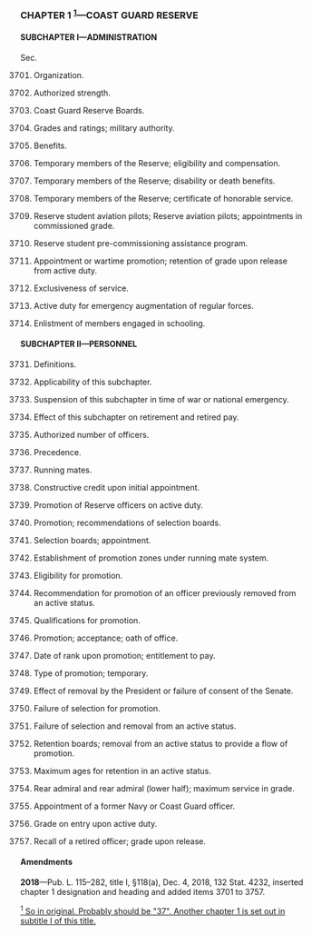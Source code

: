 ### **CHAPTER 1 <sup><a href="#CHAPTER1&nbsp;_1_target" name="CHAPTER1&nbsp;_1">1</a></sup>**—COAST GUARD RESERVE ###

#### SUBCHAPTER I—ADMINISTRATION ####

Sec.

3701. Organization.

3702. Authorized strength.

3703. Coast Guard Reserve Boards.

3704. Grades and ratings; military authority.

3705. Benefits.

3706. Temporary members of the Reserve; eligibility and compensation.

3707. Temporary members of the Reserve; disability or death benefits.

3708. Temporary members of the Reserve; certificate of honorable service.

3709. Reserve student aviation pilots; Reserve aviation pilots; appointments in commissioned grade.

3710. Reserve student pre-commissioning assistance program.

3711. Appointment or wartime promotion; retention of grade upon release from active duty.

3712. Exclusiveness of service.

3713. Active duty for emergency augmentation of regular forces.

3714. Enlistment of members engaged in schooling.

#### SUBCHAPTER II—PERSONNEL ####

3731. Definitions.

3732. Applicability of this subchapter.

3733. Suspension of this subchapter in time of war or national emergency.

3734. Effect of this subchapter on retirement and retired pay.

3735. Authorized number of officers.

3736. Precedence.

3737. Running mates.

3738. Constructive credit upon initial appointment.

3739. Promotion of Reserve officers on active duty.

3740. Promotion; recommendations of selection boards.

3741. Selection boards; appointment.

3742. Establishment of promotion zones under running mate system.

3743. Eligibility for promotion.

3744. Recommendation for promotion of an officer previously removed from an active status.

3745. Qualifications for promotion.

3746. Promotion; acceptance; oath of office.

3747. Date of rank upon promotion; entitlement to pay.

3748. Type of promotion; temporary.

3749. Effect of removal by the President or failure of consent of the Senate.

3750. Failure of selection for promotion.

3751. Failure of selection and removal from an active status.

3752. Retention boards; removal from an active status to provide a flow of promotion.

3753. Maximum ages for retention in an active status.

3754. Rear admiral and rear admiral (lower half); maximum service in grade.

3755. Appointment of a former Navy or Coast Guard officer.

3756. Grade on entry upon active duty.

3757. Recall of a retired officer; grade upon release.

#### Amendments ####

**2018**—Pub. L. 115–282, title I, §118(a), Dec. 4, 2018, 132 Stat. 4232, inserted chapter 1 designation and heading and added items 3701 to 3757.

[<sup>1</sup> So in original. Probably should be "37". Another chapter 1 is set out in subtitle I of this title.](#CHAPTER1 _1)